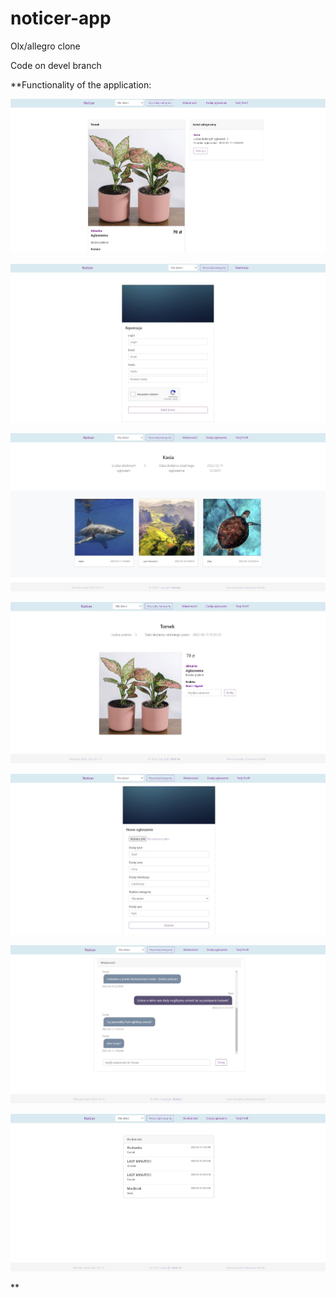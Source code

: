 # noticer-app

Olx/allegro clone

Code on devel branch

**Functionality of the application:

 ![](./noticer-app/mainPage.jpg)
 
 ![](./noticer-app/register.jpg)
 
 ![](./noticer-app/profile.jpg)
 
 ![](./noticer-app/post.jpg)
 
 ![](./noticer-app/add.jpg)
 
 ![](./noticer-app/conversation.jpg)
 
 ![](./noticer-app/message.jpg)

**

